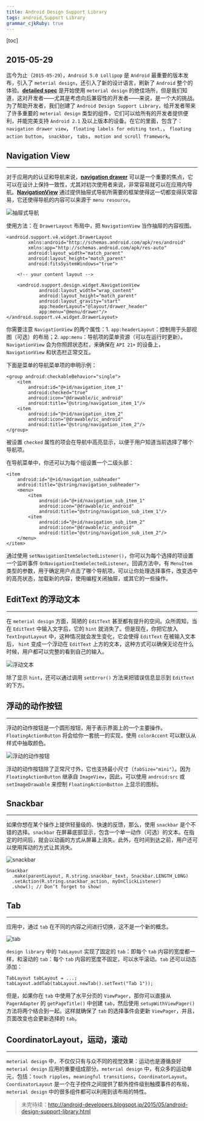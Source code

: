 ```yaml
---
title: Android Design Support Library 
tags: android,Support Library
grammar_cjkRuby: true
---
```


[toc]

## 2015-05-29

迄今为止（`2015-05-29`），`Android 5.0 Lollipop` 是 `Android` 最重要的版本发布，引入了 `meterial design`，还引入了新的设计语言，刷新了 `Android` 整个的体验。[**detailed spec**](https://material.google.com/material-design/introduction.html?utm_campaign=io15&utm_source=dac&utm_medium=blog) 是开始使用 `meterial design` 的绝佳场所，但是我们知道，这对开发者——尤其是考虑向后兼容性的开发者——来说，是一个大的挑战。为了帮助开发者，我们创建了 `Android Design Support Library`，给开发者带来了许多重要的 `meterial design` 类型的组件，它们可以给所有的开发者提供便利，并能完美支持 `Android 2.1` 及以上版本的设备。在它的里面，包含了：`navigation drawer view`， `floating labels for editing text,`， `floating action button`， `snackbar`， `tabs`， `motion and scroll framework`。

## Navigation View
---
对于应用内的认证和导航来说，[**navigation drawer**](https://material.google.com/patterns/navigation-drawer.html?utm_campaign=io15&utm_source=dac&utm_medium=blog) 可以是一个重要的焦点，它可以在设计上保持一致性，尤其对初次使用者来说，非常容易就可以在应用内导航。[**NavigationView**](https://developer.android.com/reference/android/support/design/widget/NavigationView.html?utm_campaign=io15&utm_source=dac&utm_medium=blog) 通过提供抽屉式导航所需要的框架使得这一切都变得灰常容易，它还使得导航的内容可以来源于 `menu resource`。

![抽屉式导航][1]

  
使用方法：在 `DrawerLayout` 布局中，把 `NavigationView` 当作抽屉的内容视图。

``` xml?linenums=true
<android.support.v4.widget.DrawerLayout
        xmlns:android="http://schemas.android.com/apk/res/android"
        xmlns:app="http://schemas.android.com/apk/res-auto"
        android:layout_width="match_parent"
        android:layout_height="match_parent"
        android:fitsSystemWindows="true">

    <!-- your content layout -->

    <android.support.design.widget.NavigationView
            android:layout_width="wrap_content"
            android:layout_height="match_parent"
            android:layout_gravity="start"
            app:headerLayout="@layout/drawer_header"
            app:menu="@menu/drawer"/>
</android.support.v4.widget.DrawerLayout>
```

你需要注意 `NavigationView` 的两个属性：1. `app:headerLayout`：控制用于头部视图（可选）的布局；2. `app:menu`：导航项的菜单资源（可以在运行时更新）。`NavigationView` 会为你照顾状态栏，来确保在 `API 21+` 的设备上，`NavigationView` 和状态栏正常交互。

下面是菜单的导航菜单项的申明示例：

``` xml?linenums=true
<group android:checkableBehavior="single">
    <item
        android:id="@+id/navigation_item_1"
        android:checked="true"
        android:icon="@drawable/ic_android"
        android:title="@string/navigation_item_1"/>
    <item
        android:id="@+id/navigation_item_2"
        android:icon="@drawable/ic_android"
        android:title="@string/navigation_item_2"/>
</group>
```

被设置 `checked` 属性的项会在导航中高亮显示，以便于用户知道当前选择了哪个导航项。

在导航菜单中，你还可以为每个组设置一个二级头部：

``` xml?linenums=true
<item
    android:id="@+id/navigation_subheader"
    android:title="@string/navigation_subheader">
    <menu>
        <item
            android:id="@+id/navigation_sub_item_1"
            android:icon="@drawable/ic_android"
            android:title="@string/navigation_sub_item_1"/>
        <item
            android:id="@+id/navigation_sub_item_2"
            android:icon="@drawable/ic_android"
            android:title="@string/navigation_sub_item_2"/>
    </menu>
</item>
```

通过使用 `setNavigationItemSelectedListener()`，你可以为每个选择的项设置一个监听事件 `OnNavigationItemSelectedListener`。回调方法中，有 `MenuItem` 类型的参数，用于确定用户点击了哪个导航项，可以让你处理选择事件，改变选中的高亮状态，加载新的内容，使用编程关闭抽屉，或其它的一些操作。

## EditText 的浮动文本
---
在 `meterial design` 方面，简陋的 `EditText` 甚至都有提升的空间。众所周知，当在 `EditText` 中输入文字后，它的 `hint` 就消失了。但是现在，你把它放入 `TextInputLayout` 中，这种情况就会发生变化，它会使得 `EditText` 在被输入文本后， `hint` 变成一个浮动在 `EditText` 上方的文本，这种方式可以确保无论在什么时候，用户都可以完整的看到自己的输入。

![浮动文本][2]

除了显示 `hint`，还可以通过调用 `setError()` 方法来把错误信息显示到 `EditText` 的下方。

## 浮动的动作按钮
---
浮动的动作按钮是一个圆形按钮，用于表示界面上的一个主要操作。`FloatingActionButton` 将会给你一套统一的实现，使用 `colorAccent` 可以默认从样式中抽取颜色。

![浮动的动作按钮][3]

浮动的动作按钮除了正常尺寸外，它也支持最小尺寸（`fabSize="mini"`）。因为 `FloatingActionButton` 继承自 `ImageView`，因此，可以使用 `android:src` 或 `setImageDrawable` 来控制 `FloatingActionButton` 上显示的图标。

## Snackbar
---
如果你想在某个操作上提供轻量级的、快速的反馈，那么，使用 `snackbar` 是个不错的选择。`snackbar` 在屏幕底部显示，包含一个单一动作（可选）的文本。在指定的时间后，就会以动画的方式从屏幕上消失。此外，在时间到达之前，用户还可以使用挥动的方式让其消失。

![snackbar][4]

``` java?linenums=true
Snackbar
  .make(parentLayout, R.string.snackbar_text, Snackbar.LENGTH_LONG)
  .setAction(R.string.snackbar_action, myOnClickListener)
  .show(); // Don’t forget to show!
```

## Tab
---
应用中，通过 `tab` 在不同的内容之间进行切换，这不是一个新的概念。

![tab][5]

`design library` 中的 `TabLayout` 实现了固定的 `tab`：即每个 `tab` 内容的宽度都一样，和滚动的 `tab`：每个 `tab` 内容的宽度不固定，可以水平滚动。`tab` 还可以动态添加：

``` java?linenums=true
TabLayout tabLayout = ...;
tabLayout.addTab(tabLayout.newTab().setText("Tab 1"));
```

但是，如果你在 `tab` 中使用了水平分页的 `ViewPager`，那你可以直接从 `PagerAdapter` 的 `getPageTitle()` 中创建 `tab`，然后使用 `setupWithViewPager()` 方法将两个结合到一起。这样就确保了 `tab` 的选择事件会更新 `ViewPager`，并且，页面改变也会更新选择的 `tab`。

## CoordinatorLayout，运动，滚动
---
`meterial design` 中，不仅仅只有与众不同的视觉效果：运动也是遵循良好 `meterial design` 应用的重要组成部分。`meterial design` 中，有众多的运动单元，包括：`touch ripples`，`meaningful transitions`，`CoordinatorLayout`。`CoordinatorLayout` 是一个在子控件之间提供了额外控件级别触摸事件的布局，`meterial design` 中的很多组件都可以利用到该布局的特性。

> 未完待续：http://android-developers.blogspot.jp/2015/05/android-design-support-library.html



  [1]: ./images/QQ20161111-0.png "抽屉式导航"
  [2]: ./images/QQ20161111-1.png "浮动文本"
  [3]: ./images/QQ20161111-2.png "浮动的动作按钮"
  [4]: ./images/QQ20161111-3.png "snackbar"
  [5]: ./images/QQ20161111-4.png "tab"